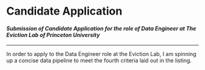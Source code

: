 # Candidate Application  
#### _Submission of Candidate Application for the role of Data Engineer at The Eviction Lab of Princeton University_
---
In order to apply to the Data Engineer role at the Eviction Lab, I am spinning up a concise data pipeline to meet the fourth criteria laid out in the listing.
